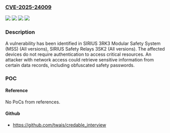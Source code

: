 ### [CVE-2025-24009](https://cve.mitre.org/cgi-bin/cvename.cgi?name=CVE-2025-24009)
![](https://img.shields.io/static/v1?label=Product&message=SIRIUS%203RK3%20Modular%20Safety%20System%20(MSS)&color=blue)
![](https://img.shields.io/static/v1?label=Product&message=SIRIUS%20Safety%20Relays%203SK2&color=blue)
![](https://img.shields.io/static/v1?label=Version&message=0%3C%20*%20&color=brighgreen)
![](https://img.shields.io/static/v1?label=Vulnerability&message=CWE-732%3A%20Incorrect%20Permission%20Assignment%20for%20Critical%20Resource&color=brighgreen)

### Description

A vulnerability has been identified in SIRIUS 3RK3 Modular Safety System (MSS) (All versions), SIRIUS Safety Relays 3SK2 (All versions). The affected devices do not require authentication to access critical resources. An attacker with network access could retrieve sensitive information from certain data records, including obfuscated safety passwords.

### POC

#### Reference
No PoCs from references.

#### Github
- https://github.com/twais/credable_interview

